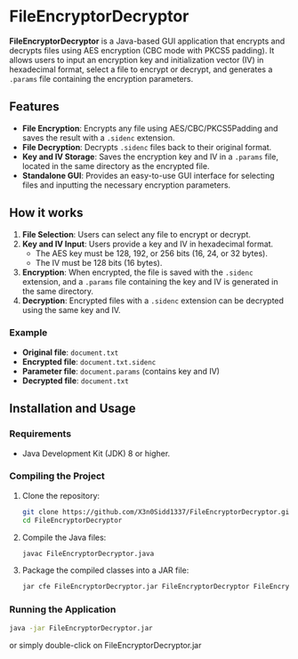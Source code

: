 # FileEncryptorDecryptor

**FileEncryptorDecryptor** is a Java-based GUI application that encrypts and decrypts files using AES encryption (CBC mode with PKCS5 padding). It allows users to input an encryption key and initialization vector (IV) in hexadecimal format, select a file to encrypt or decrypt, and generates a `.params` file containing the encryption parameters.

## Features

- **File Encryption**: Encrypts any file using AES/CBC/PKCS5Padding and saves the result with a `.sidenc` extension.
- **File Decryption**: Decrypts `.sidenc` files back to their original format.
- **Key and IV Storage**: Saves the encryption key and IV in a `.params` file, located in the same directory as the encrypted file.
- **Standalone GUI**: Provides an easy-to-use GUI interface for selecting files and inputting the necessary encryption parameters.

## How it works

1. **File Selection**: Users can select any file to encrypt or decrypt.
2. **Key and IV Input**: Users provide a key and IV in hexadecimal format.
   - The AES key must be 128, 192, or 256 bits (16, 24, or 32 bytes).
   - The IV must be 128 bits (16 bytes).
3. **Encryption**: When encrypted, the file is saved with the `.sidenc` extension, and a `.params` file containing the key and IV is generated in the same directory.
4. **Decryption**: Encrypted files with a `.sidenc` extension can be decrypted using the same key and IV.

### Example
- **Original file**: `document.txt`
- **Encrypted file**: `document.txt.sidenc`
- **Parameter file**: `document.params` (contains key and IV)
- **Decrypted file**: `document.txt`

## Installation and Usage

### Requirements
- Java Development Kit (JDK) 8 or higher.

### Compiling the Project
1. Clone the repository:
   ```bash
   git clone https://github.com/X3n0Sidd1337/FileEncryptorDecryptor.git
   cd FileEncryptorDecryptor
   ```
2. Compile the Java files:
   ```bash
   javac FileEncryptorDecryptor.java
   ```
3. Package the compiled classes into a JAR file:
   ```bash
   jar cfe FileEncryptorDecryptor.jar FileEncryptorDecryptor FileEncryptorDecryptor*.class
   ```
### Running the Application
  ```bash
  java -jar FileEncryptorDecryptor.jar
  ```
or simply double-click on FileEncryptorDecryptor.jar
